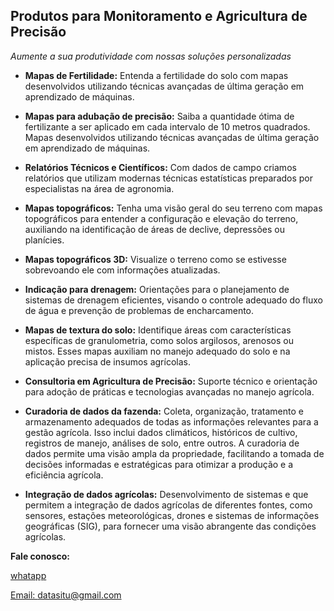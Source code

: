 ## Produtos para Monitoramento e Agricultura de Precisão


*Aumente a sua produtividade com nossas soluções personalizadas*


- **Mapas de Fertilidade:** Entenda a fertilidade do solo com mapas desenvolvidos utilizando técnicas avançadas de última geração em aprendizado de máquinas.

- **Mapas para adubação de precisão:** Saiba a quantidade ótima de fertilizante a ser aplicado em cada intervalo de 10 metros quadrados. Mapas desenvolvidos utilizando técnicas avançadas de última geração em aprendizado de máquinas. 
 
- **Relatórios Técnicos e Científicos:** Com dados de campo criamos relatórios que utilizam modernas técnicas estatísticas preparados por especialistas na área de agronomia.

- **Mapas topográficos:** Tenha uma visão geral do seu terreno com mapas topográficos para entender a configuração e elevação do terreno, auxiliando na identificação de áreas de declive, depressões ou planícies.

- **Mapas topográficos 3D:** Visualize o terreno como se estivesse sobrevoando ele com informações atualizadas. 
 
- **Indicação para drenagem:** Orientações para o planejamento de sistemas de drenagem eficientes, visando o controle adequado do fluxo de água e prevenção de problemas de encharcamento.

- **Mapas de textura do solo:** Identifique áreas com características específicas de granulometria, como solos argilosos, arenosos ou mistos. Esses mapas auxiliam no manejo adequado do solo e na aplicação precisa de insumos agrícolas.

- **Consultoria em Agricultura de Precisão:** Suporte técnico e orientação para adoção de práticas e tecnologias avançadas no manejo agrícola.

- **Curadoria de dados da fazenda:** Coleta, organização, tratamento e armazenamento adequados de todas as informações relevantes para a gestão agrícola. Isso inclui dados climáticos, históricos de cultivo, registros de manejo, análises de solo, entre outros. A curadoria de dados permite uma visão ampla da propriedade, facilitando a tomada de decisões informadas e estratégicas para otimizar a produção e a eficiência agrícola.

- **Integração de dados agrícolas:** Desenvolvimento de sistemas e que permitem a integração de dados agrícolas de diferentes fontes, como sensores, estações meteorológicas, drones e sistemas de informações geográficas (SIG), para fornecer uma visão abrangente das condições agrícolas.


**Fale conosco:**

[whatapp](https://wa.me/message/6XYV3TT2NBXEO1)

[Email: datasitu@gmail.com](mailto:datasitu@gmail.com)
